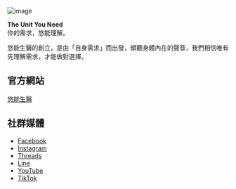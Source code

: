![image](https://0.gravatar.com/avatar/40580ed3c2fbb240652201de4c84806d877a9c7a5f938c6ed1b4b771f207d868?size=256)

**The Unit You Need**  
你的需求，悠能理解。

悠能生醫的創立，是由「自身需求」而出發，傾聽身體內在的聲音，我們相信唯有先理解需求，才能做對選擇。

## 官方網站  
[悠能生醫](https://www.younit.tw)  

## 社群媒體  
- [Facebook](https://www.facebook.com/younit.tw)  
- [Instagram](https://www.instagram.com/younit.tw)  
- [Threads](https://threads.net/@younit.tw)
- [Line](https://lin.ee/vD4U1WW)
- [YouTube](https://youtube.com/@younit_tw)  
- [TikTok](https://tiktok.com/@younit.tw)
